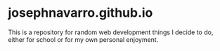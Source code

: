 # josephnavarro.github.io
This is a repository for random web development things I decide to do, either for school or for my own personal enjoyment.
